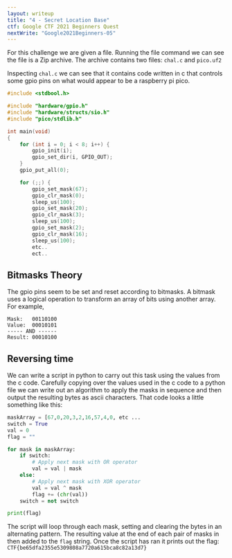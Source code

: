 ```yaml
---
layout: writeup
title: "4 - Secret Location Base"
ctf: Google CTF 2021 Beginners Quest
nextWrite: "Google2021Beginners-05"
---
```

For this challenge we are given a file.
Running the file command we can see the file is a Zip archive.
The archive contains two files: `chal.c` and `pico.uf2`

Inspecting `chal.c` we can see that it contains code written in c that controls some gpio pins on what would appear to be a raspberry pi pico.
```c
#include <stdbool.h>

#include "hardware/gpio.h"
#include "hardware/structs/sio.h"
#include "pico/stdlib.h"

int main(void)
{
	for (int i = 0; i < 8; i++) {
		gpio_init(i);
		gpio_set_dir(i, GPIO_OUT);
	}
	gpio_put_all(0);

	for (;;) {
        gpio_set_mask(67);
		gpio_clr_mask(0);
		sleep_us(100);
		gpio_set_mask(20);
		gpio_clr_mask(3);
		sleep_us(100);
		gpio_set_mask(2);
		gpio_clr_mask(16);
		sleep_us(100);
        etc..
        ect..
```

<h2>Bitmasks Theory</h2>

The gpio pins seem to be set and reset according to bitmasks. A bitmask uses a logical operation to transform an array of bits using another array. For example,
```
Mask:   00110100
Value:  00010101
----- AND ------
Result: 00010100
```

<h2>Reversing time</h2>

We can write a script in python to carry out this task using the values from the c code. Carefully copying over the values used in the c code to a python file we can  write out an algorithm to apply the masks in sequence and then output the resulting bytes as ascii characters. That code looks a little something like this:

```python
maskArray = [67,0,20,3,2,16,57,4,0, etc ...
switch = True
val = 0
flag = ""

for mask in maskArray:
    if switch:
        # Apply next mask with OR operator
        val = val | mask
    else:
        # Apply next mask with XOR operator
        val = val ^ mask
        flag += (chr(val))
    switch = not switch

print(flag)
```

The script will loop through each mask, setting and clearing the bytes in an alternating pattern. The resulting value at the end of each pair of masks in then added to the `flag` string.
Once the script has ran it prints out the flag: `CTF{be65dfa2355e5309808a7720a615bca8c82a13d7}`